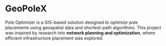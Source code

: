 # GeoPoleX
Pole Optimizer is a GIS-based solution designed to optimize pole placements using geospatial data and shortest-path algorithms. This project was inspired by research into **network planning and optimization**, where efficient infrastructure placement was explored.
